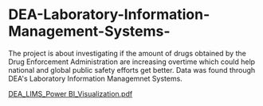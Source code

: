 # DEA-Laboratory-Information-Management-Systems-
The project is about investigating if the amount of drugs obtained by the Drug Enforcement Administration are increasing overtime which could help national and global public safety efforts get better. Data was found through DEA's Laboratory Information Managemnet Systems.

[DEA_LIMS_Power BI_Visualization.pdf](https://github.com/shjepz/DEA-Laboratory-Information-Management-Systems-/files/15281246/DEA_LIMS_Power.BI_Visualization.pdf)
